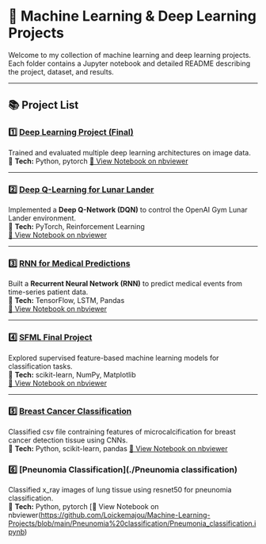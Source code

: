 # 🧠 Machine Learning & Deep Learning Projects

Welcome to my collection of machine learning and deep learning projects.  
Each folder contains a Jupyter notebook and detailed README describing the project, dataset, and results.

---

## 📚 Project List

### 1️⃣ [Deep Learning Project (Final)](./deep-learning-project-final)
Trained and evaluated multiple deep learning architectures on image data.  
📘 **Tech:** Python, pytorch 
[🔗 View Notebook on nbviewer](https://nbviewer.org/github/yourusername/machine-learning-projects/blob/main/deep-learning-project-final/Deep_Learning_project_final.ipynb)

---

### 2️⃣ [Deep Q-Learning for Lunar Lander](./deep-q-lunar-lander)
Implemented a **Deep Q-Network (DQN)** to control the OpenAI Gym Lunar Lander environment.  
📘 **Tech:** PyTorch, Reinforcement Learning  
[🔗 View Notebook on nbviewer](https://nbviewer.org/github/yourusername/machine-learning-projects/blob/main/deep-q-lunar-lander/Deep_Q_Learning_for_Lunar_Landing_Complete.ipynb)

---

### 3️⃣ [RNN for Medical Predictions](./rnn-medical-prediction)
Built a **Recurrent Neural Network (RNN)** to predict medical events from time-series patient data.  
📘 **Tech:** TensorFlow, LSTM, Pandas  
[🔗 View Notebook on nbviewer](https://nbviewer.org/github/yourusername/machine-learning-projects/blob/main/rnn-medical-prediction/RNN%20for%20medical%20predictions.ipynb)

---

### 4️⃣ [SFML Final Project](./sfml-final)
Explored supervised feature-based machine learning models for classification tasks.  
📘 **Tech:** scikit-learn, NumPy, Matplotlib  
[🔗 View Notebook on nbviewer](https://nbviewer.org/github/yourusername/machine-learning-projects/blob/main/sfml-final/SFML_Final_Project_final.ipynb)

---

### 5️⃣ [Breast Cancer Classification](./breast-cancer-classification)
Classified csv file contraining features of microcalcification for  breast cancer detection  tissue using CNNs.  
📘 **Tech:** Python, scikit-learn, pandas
[🔗 View Notebook on nbviewer](https://nbviewer.org/github/yourusername/machine-learning-projects/blob/main/breast-cancer-classification/classifying%20individual%20micros.ipynb)

### 6️⃣ [Pneunomia Classification](./Pneunomia classification)
Classified x_ray images of lung tissue using resnet50 for pneunomia classification.  
📘 **Tech:** Python, pytorch
[🔗 View Notebook on nbviewer(https://github.com/Loickemajou/Machine-Learning-Projects/blob/main/Pneunomia%20classification/Pneumonia_classification.ipynb)
